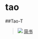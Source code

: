 # tao
##Tao-T
>![](http://upload-images.jianshu.io/upload_images/259-0ad0d0bfc1c608b6.jpg?imageMogr2/auto-orient/strip%7CimageView2/2/w/1240)
>[简书](http://www.jianshu.com)
